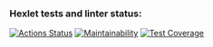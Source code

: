 ### Hexlet tests and linter status:
[![Actions Status](https://github.com/notsleeps/java-project-lvl1/workflows/hexlet-check/badge.svg)](https://github.com/notsleeps/java-project-lvl1/actions)
[![Maintainability](https://api.codeclimate.com/v1/badges/ee436ab31081fccce754/maintainability)](https://codeclimate.com/github/notsleeps/java-project-lvl1/maintainability)
[![Test Coverage](https://api.codeclimate.com/v1/badges/ee436ab31081fccce754/test_coverage)](https://codeclimate.com/github/notsleeps/java-project-lvl1/test_coverage)
